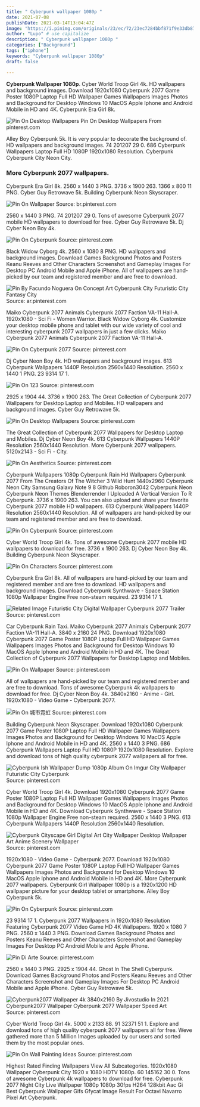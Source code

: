 ```yaml
---
title: " Cyberpunk wallpaper 1080p "
date: 2021-07-08
publishDate: 2021-03-14T13:04:47Z
image: "https://i.pinimg.com/originals/23/ec/72/23ec7284bbf871f9e33db879573ab2d3.jpg"
author: "Lupo" # use capitalize
description: " Cyberpunk wallpaper 1080p "
categories: ["Background"]
tags: ["iphone"]
keywords: "Cyberpunk wallpaper 1080p"
draft: false

---
```



**Cyberpunk Wallpaper 1080p**. Cyber World Troop Girl 4k. HD wallpapers and background images. Download 1920x1080 Cyberpunk 2077 Game Poster 1080P Laptop Full HD Wallpaper Games Wallpapers Images Photos and Background for Desktop Windows 10 MacOS Apple Iphone and Android Mobile in HD and 4K. Cyberpunk Era Girl 8k.

![Pin On Desktop Wallpapers](https://i.pinimg.com/originals/5b/81/c4/5b81c464304e5602b693c32981f9048b.jpg "Pin On Desktop Wallpapers")
Pin On Desktop Wallpapers From pinterest.com


Alley Boy Cyberpunk 5k. It is very popular to decorate the background of. HD wallpapers and background images. 74 201207 29 0. 686 Cyberpunk Wallpapers Laptop Full HD 1080P 1920x1080 Resolution. Cyberpunk Cyberpunk City Neon City.

### More Cyberpunk 2077 wallpapers.

Cyberpunk Era Girl 8k. 2560 x 1440 3 PNG. 3736 x 1900 263. 1366 x 800 11 PNG. Cyber Guy Retrowave 5k. Building Cyberpunk Neon Skyscraper.


![Pin On Wallpaper](https://i.pinimg.com/originals/f3/e2/0a/f3e20a888211d7a10c784b5afdacc957.jpg "Pin On Wallpaper")
Source: br.pinterest.com

2560 x 1440 3 PNG. 74 201207 29 0. Tons of awesome Cyberpunk 2077 mobile HD wallpapers to download for free. Cyber Guy Retrowave 5k. Dj Cyber Neon Boy 4k.

![Pin On Cyberpunk](https://i.pinimg.com/originals/db/26/b3/db26b3f6ee2a596d556e188e243f6eb5.jpg "Pin On Cyberpunk")
Source: pinterest.com

Black Widow Cyborg 4k. 2560 x 1080 8 PNG. HD wallpapers and background images. Download Games Background Photos and Posters Keanu Reeves and Other Characters Screenshot and Gameplay Images For Desktop PC Android Mobile and Apple iPhone. All of wallpapers are hand-picked by our team and registered member and are free to download.

![Pin By Facundo Noguera On Concept Art Cyberpunk City Futuristic City Fantasy City](https://i.pinimg.com/originals/1c/e9/0f/1ce90fefb06481b4b333c5a80932c05d.jpg "Pin By Facundo Noguera On Concept Art Cyberpunk City Futuristic City Fantasy City")
Source: ar.pinterest.com

Maiko Cyberpunk 2077 Animals Cyberpunk 2077 Faction VA-11 Hall-A. 1920x1080 - Sci Fi - Women Warrior. Black Widow Cyborg 4k. Customize your desktop mobile phone and tablet with our wide variety of cool and interesting cyberpunk 2077 wallpapers in just a few clicks. Maiko Cyberpunk 2077 Animals Cyberpunk 2077 Faction VA-11 Hall-A.

![Pin On Cyberpunk 2077](https://i.pinimg.com/originals/a9/8a/0e/a98a0ed91d96d4c56e0562842a402374.jpg "Pin On Cyberpunk 2077")
Source: pinterest.com

Dj Cyber Neon Boy 4k. HD wallpapers and background images. 613 Cyberpunk Wallpapers 1440P Resolution 2560x1440 Resolution. 2560 x 1440 1 PNG. 23 9314 17 1.

![Pin On 123](https://i.pinimg.com/originals/2b/6e/14/2b6e1493cb7e6d51cdc7c724f6e3b890.jpg "Pin On 123")
Source: pinterest.com

2925 x 1904 44. 3736 x 1900 263. The Great Collection of Cyberpunk 2077 Wallpapers for Desktop Laptop and Mobiles. HD wallpapers and background images. Cyber Guy Retrowave 5k.

![Pin On Desktop Wallpapers](https://i.pinimg.com/originals/5b/81/c4/5b81c464304e5602b693c32981f9048b.jpg "Pin On Desktop Wallpapers")
Source: pinterest.com

The Great Collection of Cyberpunk 2077 Wallpapers for Desktop Laptop and Mobiles. Dj Cyber Neon Boy 4k. 613 Cyberpunk Wallpapers 1440P Resolution 2560x1440 Resolution. More Cyberpunk 2077 wallpapers. 5120x2143 - Sci Fi - City.

![Pin On Aesthetics](https://i.pinimg.com/originals/97/d3/ff/97d3ff431f6279bf6457439cd8461700.jpg "Pin On Aesthetics")
Source: pinterest.com

Cyberpunk Wallpapers 1080p Cyberpunk Rain Hd Wallpapers Cyberpunk 2077 From The Creators Of The Witcher 3 Wild Hunt 1440x2960 Cyberpunk Neon City Samsung Galaxy Note 9 8 Github Roboron3042 Cyberpunk Neon Cyberpunk Neon Themes Blenderrender I Uploaded A Vertical Version To R Cyberpunk. 3736 x 1900 263. You can also upload and share your favorite Cyberpunk 2077 mobile HD wallpapers. 613 Cyberpunk Wallpapers 1440P Resolution 2560x1440 Resolution. All of wallpapers are hand-picked by our team and registered member and are free to download.

![Pin On Cyberpunk](https://i.pinimg.com/originals/c1/fe/56/c1fe56858ecc4cb7f02b7051387de2a8.jpg "Pin On Cyberpunk")
Source: pinterest.com

Cyber World Troop Girl 4k. Tons of awesome Cyberpunk 2077 mobile HD wallpapers to download for free. 3736 x 1900 263. Dj Cyber Neon Boy 4k. Building Cyberpunk Neon Skyscraper.

![Pin On Characters](https://i.pinimg.com/originals/97/5f/f1/975ff112b2b18311652fdf1f75139852.jpg "Pin On Characters")
Source: pinterest.com

Cyberpunk Era Girl 8k. All of wallpapers are hand-picked by our team and registered member and are free to download. HD wallpapers and background images. Download Cyberpunk Synthwave - Space Station 1080p Wallpaper Engine Free non-steam required. 23 9314 17 1.

![Related Image Futuristic City Digital Wallpaper Cyberpunk 2077 Trailer](https://i.pinimg.com/originals/1e/d2/25/1ed225d829c9a6132c00fd00e5f09695.jpg "Related Image Futuristic City Digital Wallpaper Cyberpunk 2077 Trailer")
Source: pinterest.com

Car Cyberpunk Rain Taxi. Maiko Cyberpunk 2077 Animals Cyberpunk 2077 Faction VA-11 Hall-A. 3840 x 2160 24 PNG. Download 1920x1080 Cyberpunk 2077 Game Poster 1080P Laptop Full HD Wallpaper Games Wallpapers Images Photos and Background for Desktop Windows 10 MacOS Apple Iphone and Android Mobile in HD and 4K. The Great Collection of Cyberpunk 2077 Wallpapers for Desktop Laptop and Mobiles.

![Pin On Wallpaper](https://i.pinimg.com/originals/18/11/25/1811258af0da6a897cd50b2969d62a21.jpg "Pin On Wallpaper")
Source: pinterest.com

All of wallpapers are hand-picked by our team and registered member and are free to download. Tons of awesome Cyberpunk 4k wallpapers to download for free. Dj Cyber Neon Boy 4k. 3840x2160 - Anime - Girl. 1920x1080 - Video Game - Cyberpunk 2077.

![Pin On 城市霓虹](https://i.pinimg.com/originals/0b/79/fc/0b79fc11fcb8896d08bed95abca27f23.png "Pin On 城市霓虹")
Source: pinterest.com

Building Cyberpunk Neon Skyscraper. Download 1920x1080 Cyberpunk 2077 Game Poster 1080P Laptop Full HD Wallpaper Games Wallpapers Images Photos and Background for Desktop Windows 10 MacOS Apple Iphone and Android Mobile in HD and 4K. 2560 x 1440 3 PNG. 686 Cyberpunk Wallpapers Laptop Full HD 1080P 1920x1080 Resolution. Explore and download tons of high quality cyberpunk 2077 wallpapers all for free.

![Cyberpunk Ish Wallpaper Dump 1080p Album On Imgur City Wallpaper Futuristic City Cyberpunk](https://i.pinimg.com/originals/09/4b/d8/094bd8c6802064c9755153c08369f0c7.jpg "Cyberpunk Ish Wallpaper Dump 1080p Album On Imgur City Wallpaper Futuristic City Cyberpunk")
Source: pinterest.com

Cyber World Troop Girl 4k. Download 1920x1080 Cyberpunk 2077 Game Poster 1080P Laptop Full HD Wallpaper Games Wallpapers Images Photos and Background for Desktop Windows 10 MacOS Apple Iphone and Android Mobile in HD and 4K. Download Cyberpunk Synthwave - Space Station 1080p Wallpaper Engine Free non-steam required. 2560 x 1440 3 PNG. 613 Cyberpunk Wallpapers 1440P Resolution 2560x1440 Resolution.

![Cyberpunk Cityscape Girl Digital Art City Wallpaper Desktop Wallpaper Art Anime Scenery Wallpaper](https://i.pinimg.com/originals/e7/ac/a6/e7aca6079f511a1119cc9ce9b3db56e8.jpg "Cyberpunk Cityscape Girl Digital Art City Wallpaper Desktop Wallpaper Art Anime Scenery Wallpaper")
Source: pinterest.com

1920x1080 - Video Game - Cyberpunk 2077. Download 1920x1080 Cyberpunk 2077 Game Poster 1080P Laptop Full HD Wallpaper Games Wallpapers Images Photos and Background for Desktop Windows 10 MacOS Apple Iphone and Android Mobile in HD and 4K. More Cyberpunk 2077 wallpapers. Cyberpunk Girl Wallpaper 1080p is a 1920x1200 HD wallpaper picture for your desktop tablet or smartphone. Alley Boy Cyberpunk 5k.

![Pin On Cyberpunk](https://i.pinimg.com/originals/6a/88/c8/6a88c88abb54d5c0e3e30a11261b9abf.jpg "Pin On Cyberpunk")
Source: pinterest.com

23 9314 17 1. Cyberpunk 2077 Wallpapers in 1920x1080 Resolution Featuring Cyberpunk 2077 Video Game HD 4K Wallpapers. 1920 x 1080 7 PNG. 2560 x 1440 3 PNG. Download Games Background Photos and Posters Keanu Reeves and Other Characters Screenshot and Gameplay Images For Desktop PC Android Mobile and Apple iPhone.

![Pin Di Arte](https://i.pinimg.com/originals/f8/ab/b6/f8abb621f2865c2bd86d38eba0f3abac.jpg "Pin Di Arte")
Source: pinterest.com

2560 x 1440 3 PNG. 2925 x 1904 44. Ghost In The Shell Cyberpunk. Download Games Background Photos and Posters Keanu Reeves and Other Characters Screenshot and Gameplay Images For Desktop PC Android Mobile and Apple iPhone. Cyber Guy Retrowave 5k.

![Cyberpunk2077 Wallpaper 4k 3840x2160 By Jivostudio In 2021 Cyberpunk2077 Wallpaper Cyberpunk 2077 Wallpaper Speed Art](https://i.pinimg.com/originals/4b/de/74/4bde743be41f7e2220e5b180078c7d43.jpg "Cyberpunk2077 Wallpaper 4k 3840x2160 By Jivostudio In 2021 Cyberpunk2077 Wallpaper Cyberpunk 2077 Wallpaper Speed Art")
Source: pinterest.com

Cyber World Troop Girl 4k. 5000 x 2133 88. 91 32371 51 1. Explore and download tons of high quality cyberpunk 2077 wallpapers all for free. Weve gathered more than 5 Million Images uploaded by our users and sorted them by the most popular ones.

![Pin On Wall Painting Ideas](https://i.pinimg.com/originals/23/ec/72/23ec7284bbf871f9e33db879573ab2d3.jpg "Pin On Wall Painting Ideas")
Source: pinterest.com

Highest Rated Finding Wallpapers View All Subcategories. 1920x1080 Wallpaper Cyberpunk City 1920 x 1080 HDTV 1080p. 60 145162 30 0. Tons of awesome Cyberpunk 4k wallpapers to download for free. Cyberpunk 2077 Night City Live Wallpaper 1080p 1080p 30fps H264 128kbit Aac Gi Best Cyberpunk Wallpaper Gifs Gfycat Image Result For Octavi Navarro Pixel Art Cyberpunk.

